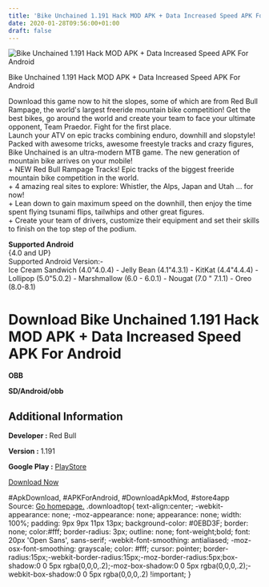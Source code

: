 ```yaml
---
title: 'Bike Unchained 1.191 Hack MOD APK + Data Increased Speed APK For Android'
date: 2020-01-28T09:56:00+01:00
draft: false
---
```


![Bike Unchained 1.191 Hack MOD APK + Data Increased Speed APK For Android](https://i0.wp.com/apkhome.net/wp-content/uploads/2018/06/Bike-Unchained-1.191.png "Bike Unchained 1.191 Hack MOD APK + Data Increased Speed APK For Android")

  

Bike Unchained 1.191 Hack MOD APK + Data Increased Speed APK For Android

Download this game now to hit the slopes, some of which are from Red Bull Rampage, the world's largest freeride mountain bike competition! Get the best bikes, go around the world and create your team to face your ultimate opponent, Team Praedor. Fight for the first place.  
Launch your ATV on epic tracks combining enduro, downhill and slopstyle!  
Packed with awesome tricks, awesome freestyle tracks and crazy figures, Bike Unchained is an ultra-modern MTB game. The new generation of mountain bike arrives on your mobile!  
\+ NEW Red Bull Rampage Tracks! Epic tracks of the biggest freeride mountain bike competition in the world.  
\+ 4 amazing real sites to explore: Whistler, the Alps, Japan and Utah ... for now!  
\+ Lean down to gain maximum speed on the downhill, then enjoy the time spent flying tsunami flips, tailwhips and other great figures.  
\+ Create your team of drivers, customize their equipment and set their skills to finish on the top step of the podium.

**Supported Android**  
{4.0 and UP}  
Supported Android Version:-  
Ice Cream Sandwich (4.0"4.0.4) - Jelly Bean (4.1"4.3.1) - KitKat (4.4"4.4.4) - Lollipop (5.0"5.0.2) - Marshmallow (6.0 - 6.0.1) - Nougat (7.0 " 7.1.1) - Oreo (8.0-8.1)

Download Bike Unchained 1.191 Hack MOD APK + Data Increased Speed APK For Android
=================================================================================

**OBB**

**SD/Android/obb**

Additional Information
----------------------

**Developer :** Red Bull

**Version :** 1.191

**Google Play :** [PlayStore](https://play.google.com/store/apps/details?id=com.redbull.bike&hl=)

  

[Download Now](https://store4app.co/post/bike-unchained-1-191-hack-mod-apk-data-increased-speed-apk-for-android_1573671398)

  
#ApkDownload, #APKForAndroid, #DownloadApkMod, #store4app  
Source: [Go homepage.](https://store4app.co/post/bike-unchained-1-191-hack-mod-apk-data-increased-speed-apk-for-android_1573671398) .downloadtop{ text-align:center; -webkit-appearance: none; -moz-appearance: none; appearance: none; width: 100%; padding: 9px 9px 11px 13px; background-color: #0EBD3F; border: none; color:#fff; border-radius: 3px; outline: none; font-weight;bold; font: 20px 'Open Sans', sans-serif; -webkit-font-smoothing: antialiased; -moz-osx-font-smoothing: grayscale; color: #fff; cursor: pointer; border-radius:15px;-webkit-border-radius:15px;-moz-border-radius:5px;box-shadow:0 0 5px rgba(0,0,0,.2);-moz-box-shadow:0 0 5px rgba(0,0,0,.2);-webkit-box-shadow:0 0 5px rgba(0,0,0,.2) !important; }